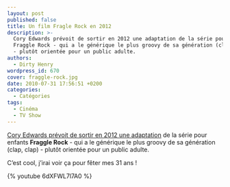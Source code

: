 ```yaml
---
layout: post
published: false
title: Un film Fragle Rock en 2012
description: >-
  Cory Edwards prévoit de sortir en 2012 une adaptation de la série pour enfants
  Fraggle Rock - qui a le générique le plus groovy de sa génération (clap, clap)
  - plutôt orientée pour un public adulte.
authors:
  - Dirty Henry
wordpress_id: 670
cover: fraggle-rock.jpg
date: 2010-07-31 17:56:51 +0200
categories:
  - Catégories
tags:
  - Cinéma
  - TV Show
---
```


[Cory Edwards prévoit de sortir en 2012 une adaptation](http://www.imdb.com/title/tt0481649/)
de la série pour enfants **Fraggle Rock** - qui a le générique le plus groovy de
sa génération (clap, clap) - plutôt orientée pour un public adulte.

C’est cool, j’irai voir ça pour fêter mes 31 ans !

{% youtube 6dXFWL7l7A0 %}
